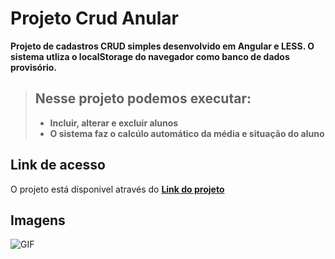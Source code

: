# Projeto Crud Anular
__Projeto de cadastros CRUD simples desenvolvido em Angular e LESS. O sistema utliza o localStorage do navegador como banco de dados provisório.__

> ## Nesse projeto podemos executar:
>
> - **Incluir, alterar e excluir alunos**
> - **O sistema faz o calcúlo automático da média e situação do aluno**

## Link de acesso
O projeto está dísponivel através do **[Link do projeto]**
## Imagens 

![GIF](/src/assets/projeto_crudAngular.jpg")

[Link do projeto]: <https://guih1886.github.io/desafio-angular/>
